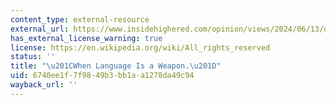 ```yaml
---
content_type: external-resource
external_url: https://www.insidehighered.com/opinion/views/2024/06/13/duty-understand-weaponization-language-opinion
has_external_license_warning: true
license: https://en.wikipedia.org/wiki/All_rights_reserved
status: ''
title: "\u201CWhen Language Is a Weapon.\u201D"
uid: 6740ee1f-7f98-49b3-bb1a-a1278da49c94
wayback_url: ''
---
```

